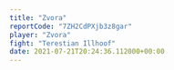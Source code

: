 ```yaml
---
title: "Zvora"
reportCode: "7ZH2CdPXjb3z8gar"
player: "Zvora"
fight: "Terestian Illhoof"
date: 2021-07-21T20:24:36.112000+00:00
---
```

